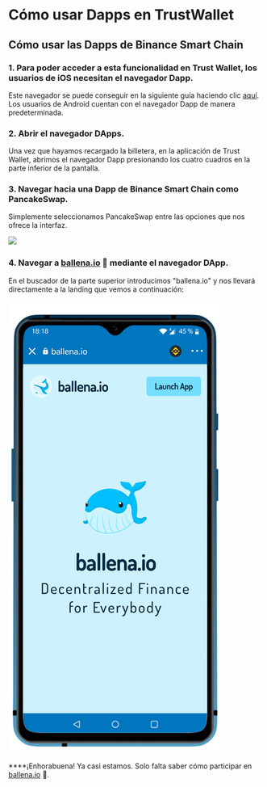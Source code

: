 # Cómo usar Dapps en TrustWallet

## Cómo usar las Dapps de Binance Smart Chain



### 1. Para poder acceder a esta funcionalidad en Trust Wallet, los usuarios de iOS necesitan el navegador Dapp.

Este navegador se puede conseguir en la siguiente guía haciendo clic [aquí](https://community.trustwallet.com/t/how-to-use-the-dapp-browser-on-ios/69390?ref=JLI1VBLA&utm_source=TrustTwitter&utm_medium=TrustSocial&utm_campaign=TrustSocial). Los usuarios de Android cuentan con el navegador Dapp de manera predeterminada.



### 2. Abrir el navegador DApps.

Una vez que hayamos recargado la billetera, en la aplicación de Trust Wallet, abrimos el navegador Dapp presionando los cuatro cuadros en la parte inferior de la pantalla.



### 3. Navegar hacia una Dapp de Binance Smart Chain como PancakeSwap.

Simplemente seleccionamos PancakeSwap entre las opciones que nos ofrece la interfaz. 



![](https://user-images.githubusercontent.com/79335891/108876365-6e716400-75fe-11eb-8d5a-40e7c72501cf.png)



### 4. Navegar a [ballena.io](https://ballena.io/) 🐋 mediante el navegador DApp.

En el buscador de la parte superior introducimos "ballena.io" y nos llevará directamente a la landing que vemos a continuación:

![](../../../../.gitbook/assets/ballenaio.jpg)



 ****¡Enhorabuena! Ya casi estamos. Solo falta saber cómo participar en [ballena.io](https://ballena.io/) 🐋.



